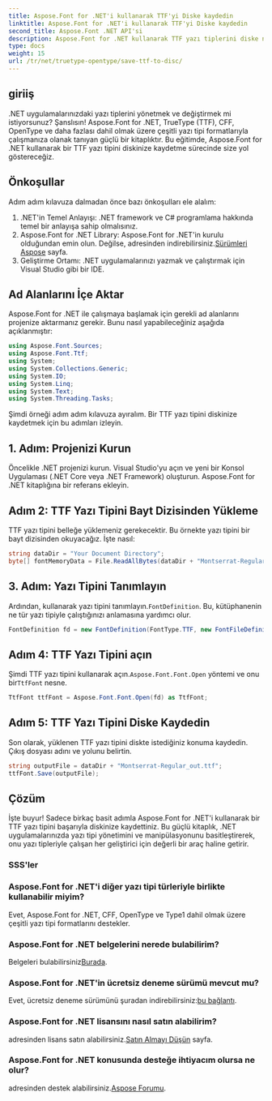 ```yaml
---
title: Aspose.Font for .NET'i kullanarak TTF'yi Diske kaydedin
linktitle: Aspose.Font for .NET'i kullanarak TTF'yi Diske kaydedin
second_title: Aspose.Font .NET API'si
description: Aspose.Font for .NET kullanarak TTF yazı tiplerini diske nasıl kaydedeceğinizi öğrenin. .NET uygulamalarınızda kusursuz yazı tipi yönetimi için adım adım kılavuzumuzu izleyin.
type: docs
weight: 15
url: /tr/net/truetype-opentype/save-ttf-to-disc/
---
```

## giriiş
.NET uygulamalarınızdaki yazı tiplerini yönetmek ve değiştirmek mi istiyorsunuz? Şanslısın! Aspose.Font for .NET, TrueType (TTF), CFF, OpenType ve daha fazlası dahil olmak üzere çeşitli yazı tipi formatlarıyla çalışmanıza olanak tanıyan güçlü bir kitaplıktır. Bu eğitimde, Aspose.Font for .NET kullanarak bir TTF yazı tipini diskinize kaydetme sürecinde size yol göstereceğiz.
## Önkoşullar
Adım adım kılavuza dalmadan önce bazı önkoşulları ele alalım:
1. .NET'in Temel Anlayışı: .NET framework ve C# programlama hakkında temel bir anlayışa sahip olmalısınız.
2.  Aspose.Font for .NET Library: Aspose.Font for .NET'in kurulu olduğundan emin olun. Değilse, adresinden indirebilirsiniz.[Sürümleri Aspose](https://releases.aspose.com/font/net/) sayfa.
3. Geliştirme Ortamı: .NET uygulamalarınızı yazmak ve çalıştırmak için Visual Studio gibi bir IDE.
## Ad Alanlarını İçe Aktar
Aspose.Font for .NET ile çalışmaya başlamak için gerekli ad alanlarını projenize aktarmanız gerekir. Bunu nasıl yapabileceğiniz aşağıda açıklanmıştır:
```csharp
using Aspose.Font.Sources;
using Aspose.Font.Ttf;
using System;
using System.Collections.Generic;
using System.IO;
using System.Linq;
using System.Text;
using System.Threading.Tasks;
```
Şimdi örneği adım adım kılavuza ayıralım. Bir TTF yazı tipini diskinize kaydetmek için bu adımları izleyin.
## 1. Adım: Projenizi Kurun
Öncelikle .NET projenizi kurun. Visual Studio'yu açın ve yeni bir Konsol Uygulaması (.NET Core veya .NET Framework) oluşturun. Aspose.Font for .NET kitaplığına bir referans ekleyin.
## Adım 2: TTF Yazı Tipini Bayt Dizisinden Yükleme
TTF yazı tipini belleğe yüklemeniz gerekecektir. Bu örnekte yazı tipini bir bayt dizisinden okuyacağız. İşte nasıl:
```csharp
string dataDir = "Your Document Directory";
byte[] fontMemoryData = File.ReadAllBytes(dataDir + "Montserrat-Regular.ttf");
```
## 3. Adım: Yazı Tipini Tanımlayın
 Ardından, kullanarak yazı tipini tanımlayın.`FontDefinition`. Bu, kütüphanenin ne tür yazı tipiyle çalıştığınızı anlamasına yardımcı olur.
```csharp
FontDefinition fd = new FontDefinition(FontType.TTF, new FontFileDefinition("ttf", new ByteContentStreamSource(fontMemoryData)));
```
## Adım 4: TTF Yazı Tipini açın
 Şimdi TTF yazı tipini kullanarak açın.`Aspose.Font.Font.Open` yöntemi ve onu bir`TtfFont` nesne.
```csharp
TtfFont ttfFont = Aspose.Font.Font.Open(fd) as TtfFont;
```
## Adım 5: TTF Yazı Tipini Diske Kaydedin
Son olarak, yüklenen TTF yazı tipini diskte istediğiniz konuma kaydedin. Çıkış dosyası adını ve yolunu belirtin.
```csharp
string outputFile = dataDir + "Montserrat-Regular_out.ttf";
ttfFont.Save(outputFile);
```

## Çözüm
İşte buyur! Sadece birkaç basit adımla Aspose.Font for .NET'i kullanarak bir TTF yazı tipini başarıyla diskinize kaydettiniz. Bu güçlü kitaplık, .NET uygulamalarınızda yazı tipi yönetimini ve manipülasyonunu basitleştirerek, onu yazı tipleriyle çalışan her geliştirici için değerli bir araç haline getirir.
### SSS'ler
### Aspose.Font for .NET'i diğer yazı tipi türleriyle birlikte kullanabilir miyim?
Evet, Aspose.Font for .NET, CFF, OpenType ve Type1 dahil olmak üzere çeşitli yazı tipi formatlarını destekler.
### Aspose.Font for .NET belgelerini nerede bulabilirim?
 Belgeleri bulabilirsiniz[Burada](https://reference.aspose.com/font/net/).
### Aspose.Font for .NET'in ücretsiz deneme sürümü mevcut mu?
 Evet, ücretsiz deneme sürümünü şuradan indirebilirsiniz:[bu bağlantı](https://releases.aspose.com/).
### Aspose.Font for .NET lisansını nasıl satın alabilirim?
 adresinden lisans satın alabilirsiniz.[Satın Almayı Düşün](https://purchase.aspose.com/buy) sayfa.
### Aspose.Font for .NET konusunda desteğe ihtiyacım olursa ne olur?
 adresinden destek alabilirsiniz.[Aspose Forumu](https://forum.aspose.com/c/font/41).